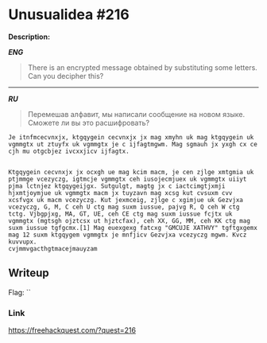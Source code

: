 # Unusualidea #216
**Description:**

***ENG***
> There is an encrypted message obtained by substituting some letters. Can you decipher this?

---

***RU***
> Перемешав алфавит, мы написали сообщение на новом языке. Сможете ли вы это расшифровать?

```
Je itnfmcecvnxjx, ktgqygein cecvnxjx jx mag xmyhn uk mag ktgqygein uk vgmmgtx ut ztuyfx uk vgmmgtx je c ijfagtmgwm. Mag sgmauh jx yxgh cx ce cjh mu otgcbjez ivcxxjicv ijfagtx.


Ktgqygein cecvnxjx jx ocxgh ue mag kcim macm, je cen zjlge xmtgmia uk ptjmmge vcezyczg, igtmcje vgmmgtx ceh iusojecmjuex uk vgmmgtx uiiyt pjma lctnjez ktgqygeijgx. Sutgulgt, magtg jx c iactcimgtjxmji hjxmtjoymjue uk vgmmgtx macm jx tuyzavn mag xcsg kut cvsuxm cvv xcsfvgx uk macm vcezyczg. Kut jexmceig, zjlge c xgimjue uk Gezvjxa vcezyczg, G, M, C ceh U ctg mag suxm iussue, pajvg R, Q ceh W ctg tctg. Vjbgpjxg, MA, GT, UE, ceh CE ctg mag suxm iussue fcjtx uk vgmmgtx (mgtsgh ojztcsx ut hjztcfax), ceh XX, GG, MM, ceh KK ctg mag suxm iussue tgfgcmx.[1] Mag euexgexg fatcxg "GMCUJE XATHVY" tgftgxgemx mag 12 suxm ktgqygem vgmmgtx je mnfjicv Gezvjxa vcezyczg mgwm. Kvcz kuvvupx.
cvjmmvgacthgtmacejmauyzam
```

## Writeup



Flag: ``

### Link

https://freehackquest.com/?quest=216
